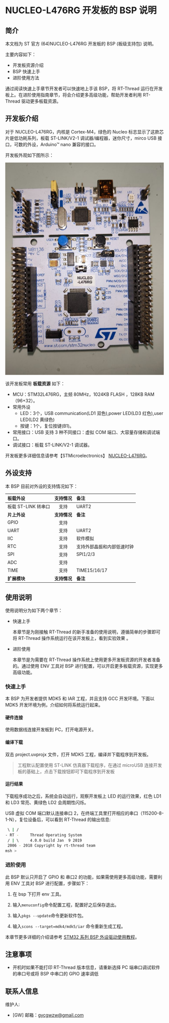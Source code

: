 # NUCLEO-L476RG 开发板的 BSP 说明

## 简介

本文档为 ST 官方 (64)NUCLEO-L476RG 开发板的 BSP (板级支持包) 说明。

主要内容如下：

- 开发板资源介绍
- BSP 快速上手
- 进阶使用方法

通过阅读快速上手章节开发者可以快速地上手该 BSP，将 RT-Thread 运行在开发板上。在进阶使用指南章节，将会介绍更多高级功能，帮助开发者利用 RT-Thread 驱动更多板载资源。

## 开发板介绍

对于 NUCLEO-L476RG，内核是 Cortex-M4，绿色的 Nucleo 标志显示了这款芯片是低功耗系列，板载 ST-LINK/V2-1 调试器/编程器，迷你尺寸，mirco USB 接口，可数的外设，Arduino™ nano 兼容的接口。

开发板外观如下图所示：

![board](figures/board.png)

该开发板常用 **板载资源** 如下：

- MCU：STM32L476RG，主频 80MHz，1024KB FLASH ，128KB RAM（96+32）。
- 常用外设
  - LED：3个，USB communication(LD1 双色),power LED(LD3 红色),user LED(LD2 黄绿色)
  - 按键：1个，复位按键(B1)。
- 常用接口：USB 支持 3 种不同接口：虚拟 COM 端口、大容量存储和调试端口。
- 调试接口：板载 ST-LINK/V2-1 调试器。

开发板更多详细信息请参考【STMicroelectronics】 [NUCLEO-L476RG](https://www.st.com/content/st_com/en/products/evaluation-tools/product-evaluation-tools/mcu-eval-tools/stm32-mcu-eval-tools/stm32-mcu-nucleo/nucleo-l476rg.html)。

## 外设支持

本 BSP 目前对外设的支持情况如下：

| **板载外设**      | **支持情况** | **备注**                              |
| :----------------- | :----------: | :------------------------------------- |
| 板载 ST-LINK 转串口 |     支持     | UART2                              |
| **片上外设**      | **支持情况** | **备注**                              |
| GPIO              |     支持     |          |
| UART              |     支持     | UART2    |
| IIC               |     支持     | 软件模拟 |
| RTC               |     支持     | 支持外部晶振和内部低速时钟 |
| SPI | 支持 | SPI1/2/3 |
| ADC | 支持 |  |
| TIME | 支持 | TIME15/16/17 |
| **扩展模块**      | **支持情况** | **备注** |

## 使用说明

使用说明分为如下两个章节：

- 快速上手

    本章节是为刚接触 RT-Thread 的新手准备的使用说明，遵循简单的步骤即可将 RT-Thread 操作系统运行在该开发板上，看到实验效果 。

- 进阶使用

    本章节是为需要在 RT-Thread 操作系统上使用更多开发板资源的开发者准备的。通过使用 ENV 工具对 BSP 进行配置，可以开启更多板载资源，实现更多高级功能。


### 快速上手

本 BSP 为开发者提供 MDK5 和 IAR 工程，并且支持 GCC 开发环境。下面以 MDK5 开发环境为例，介绍如何将系统运行起来。

#### 硬件连接

使用数据线连接开发板到 PC，打开电源开关。

#### 编译下载

双击 project.uvprojx 文件，打开 MDK5 工程，编译并下载程序到开发板。

> 工程默认配置使用 ST-LINK 仿真器下载程序，在通过 microUSB 连接开发板的基础上，点击下载按钮即可下载程序到开发板

#### 运行结果

下载程序成功之后，系统会自动运行，观察开发板上 LED 的运行效果，红色 LD1 和 LD3 常亮、黄绿色 LD2 会周期性闪烁。

USB 虚拟 COM 端口默认连接串口 2，在终端工具里打开相应的串口（115200-8-1-N），复位设备后，可以看到 RT-Thread 的输出信息:

```bash
 \ | /
- RT -     Thread Operating System
 / | \     4.0.0 build Jan  9 2019
 2006 - 2018 Copyright by rt-thread team
msh >
```
### 进阶使用

此 BSP 默认只开启了 GPIO 和 串口2 的功能，如果需使用更多高级功能，需要利用 ENV 工具对 BSP 进行配置，步骤如下：

1. 在 bsp 下打开 env 工具。

2. 输入`menuconfig`命令配置工程，配置好之后保存退出。

3. 输入`pkgs --update`命令更新软件包。

4. 输入`scons --target=mdk4/mdk5/iar` 命令重新生成工程。

本章节更多详细的介绍请参考 [STM32 系列 BSP 外设驱动使用教程](../docs/STM32系列BSP外设驱动使用教程.md)。

## 注意事项

- 开机时如果不能打印 RT-Thread 版本信息，请重新选择 PC 端串口调试软件的串口号或将 BSP 中串口的 GPIO 速率调低

## 联系人信息

维护人:

-  [GW] 邮箱：<gycgwzw@gmail.com>